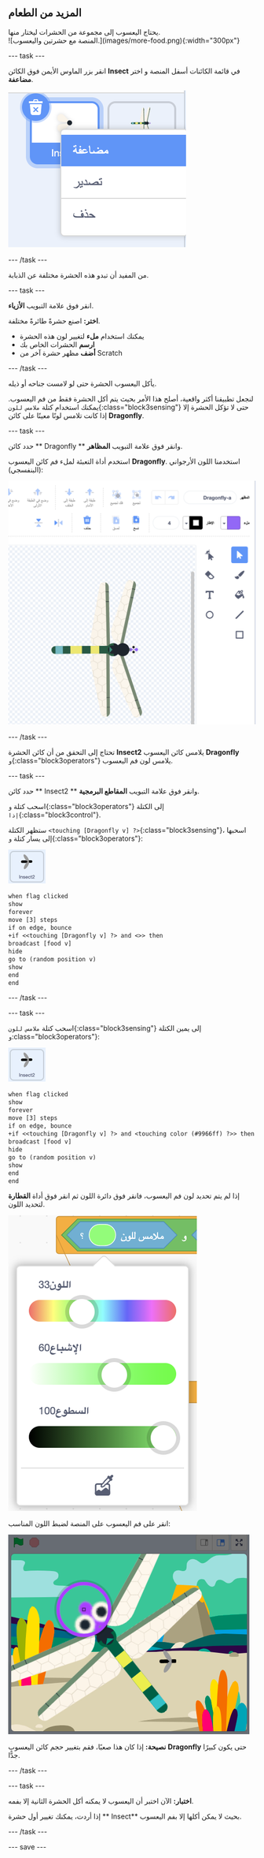 ## المزيد من الطعام

<div style="display: flex; flex-wrap: wrap">
<div style="flex-basis: 200px; flex-grow: 1; margin-right: 15px;">
يحتاج اليعسوب إلى مجموعة من الحشرات ليختار منها.
</div>
<div>
![المنصة مع حشرتين واليعسوب.](images/more-food.png){:width="300px"}
</div>
</div>

--- task ---

انقر بزر الماوس الأيمن فوق الكائن **Insect** في قائمة الكائنات أسفل المنصة و اختر **مضاعفة**.

![قائمة الكائنات مع كائن الحشرات و"مضاعفة" محدَّدةً في القائمة.](images/duplicate-insect.png)

--- /task ---

من المفيد أن تبدو هذه الحشرة مختلفة عن الذبابة.

--- task ---

انقر فوق علامة التبويب **الأزياء**.

**اختر:** اصنع حشرةً طائرةً مختلفة.
+ يمكنك استخدام **ملء** لتغيير لون هذه الحشرة
+ **ارسم** الحشرات الخاص بك
+ **أضف** مظهر حشرة آخر من Scratch

--- /task ---

يأكل اليعسوب الحشرة حتى لو لامست جناحه أو ذيله.

لنجعل تطبيقنا أكثر واقعية، أصلح هذا الأمر بحيث يتم أكل الحشرة فقط من فم اليعسوب. يمكنك استخدام كتلة `ملامس للون`{:class="block3sensing"} حتى لا تؤكل الحشرة إلا إذا كانت تلامس لونًا معينًا على كائن **Dragonfly**.

--- task ---

حدد كائن ** Dragonfly ** وانقر فوق علامة التبويب **المظاهر**.

استخدم أداة التعبئة لملء فم كائن اليعسوب **Dragonfly**. استخدمنا اللون الأرجواني (البنفسجي):

![محرر الرسام مع تحديد أداة ملء ومظهر اليعسوب بفم أرجواني.](images/dragonfly-mouth-colour.png)

--- /task ---

تحتاج إلى التحقق من أن كائن الحشرة **Insect2** يلامس كائن اليعسوب **Dragonfly** `و`{:class="block3operators"} يلامس لون فم اليعسوب.

--- task ---

حدد كائن ** Insect2 ** وانقر فوق علامة التبويب **المقاطع البرمجية**.

اسحب كتلة `و`{:class="block3operators"} إلى الكتلة `إذا`{:class="block3control"}.

ستظهر الكتلة `<touching [Dragonfly v] ?>`{:class="block3sensing"}، اسحبها إلى يسار كتلة `و`{:class="block3operators"}:

![](images/insect2-icon.png)

```blocks3
when flag clicked
show
forever
move [3] steps 
if on edge, bounce
+if <<touching [Dragonfly v] ?> and <>> then
broadcast [food v]
hide
go to (random position v)
show
end
end
```

--- /task ---

--- task ---

اسحب كتلة `ملامس للون`{:class="block3sensing"} إلى يمين الكتلة `و`:class="block3operators"}:

![](images/insect2-icon.png)

```blocks3
when flag clicked
show
forever
move [3] steps
if on edge, bounce
+if <<touching [Dragonfly v] ?> and <touching color (#9966ff) ?>> then
broadcast [food v]
hide
go to (random position v)
show
end
end
```

إذا لم يتم تحديد لون فم اليعسوب، فانقر فوق دائرة اللون ثم انقر فوق أداة **القطارة** لتحديد اللون.

![قائمة دائرة الألوان باستخدام أداة القطارة.](images/colour-eyedropper.png)

انقر على فم اليعسوب على المنصة لضبط اللون المناسب:

![أداة القطارة مع أداة تمييز الألوان فوق الفم الأرجواني لليعسوب.](images/colour-select.png)

**نصيحة:** إذا كان هذا صعبًا، فقم بتغيير حجم كائن اليعسوب **Dragonfly** حتى يكون كبيرًا جدًّا.

--- /task ---

--- task ---

**اختبار:** الآن اختبر أن اليعسوب لا يمكنه أكل الحشرة الثانية إلا بفمه.

إذا أردت، يمكنك تغيير أول حشرة ** Insect** بحيث لا يمكن أكلها إلا بفم اليعسوب.

--- /task ---

--- save ---

